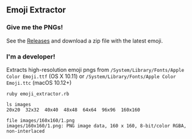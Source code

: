 ## Emoji Extractor

### Give me the PNGs!

See the [Releases]() and download a zip file with the latest emoji.

### I'm a developer!

Extracts high-resolution emoji pngs from `/System/Library/Fonts/Apple Color Emoji.ttf` (OS X 10.11) or `/System/Library/Fonts/Apple Color Emoji.ttc` (macOS 10.12+)

```
ruby emoji_extractor.rb
```

```
ls images
20x20  32x32  40x40  48x48  64x64  96x96  160x160
```

```
file images/160x160/1.png
images/160x160/1.png: PNG image data, 160 x 160, 8-bit/color RGBA, non-interlaced
```
